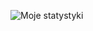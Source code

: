 ![Moje statystyki](https://github-readme-stats.vercel.app/api?username=Kamilex106&show_icons=true&theme=radical)
